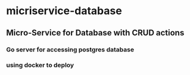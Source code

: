 # micriservice-database
## Micro-Service for Database with CRUD actions
### Go server for accessing postgres database
### using docker to deploy
